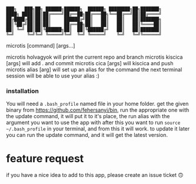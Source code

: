 	███╗   ███╗██╗ ██████╗██████╗  ██████╗ ████████╗██╗███████╗
	████╗ ████║██║██╔════╝██╔══██╗██╔═══██╗╚══██╔══╝██║██╔════╝
	██╔████╔██║██║██║     ██████╔╝██║   ██║   ██║   ██║███████╗
	██║╚██╔╝██║██║██║     ██╔══██╗██║   ██║   ██║   ██║╚════██║
	██║ ╚═╝ ██║██║╚██████╗██║  ██║╚██████╔╝   ██║   ██║███████║
	╚═╝     ╚═╝╚═╝ ╚═════╝╚═╝  ╚═╝ ╚═════╝    ╚═╝   ╚═╝╚══════╝


microtis [command] [args...]


microtis holvagyok will print the current repo and branch
microtis kiscica [args] will add . and commit
microtis cica [args] will kiscica and push
microtis alias [arg] will set up an alias for the command the next terminal session will be able to use your alias :)


### installation ###


You will need a `.bash_profile` named file in your home folder.
get the given binary from https://github.com/fehersanyi/bin, run the appropriate one with the update command,
it will put it to it's place, the run alias with the argument you want to use the app with
after this you want to run `source ~/.bash_profile` in your terminal, and from this it will work.
to update it later you can run the update command, and it will get the latest version.

# feature request #

if you have a nice idea to add to this app, please create an issue ticket 🙃
